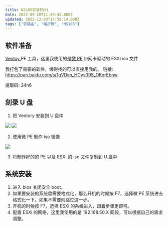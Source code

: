 ```yaml
---
title: N5105安装ESXi
date: 2022-09-28T11:59:43.000Z
updated: 2022-12-03T14:58:14.000Z
tags: ["软路由", "瞎折腾", "N5105"]
---
```


## 软件准备

[Ventoy ](https://www.ventoy.net/cn/)
PE 工具，这里我使用的是[微 PE](https://www.wepe.com.cn/download.html)
带网卡驱动的 ESXI iso 文件

我打包了需要的软件，懒得找的可以直接用我的。
链接: https://pan.baidu.com/s/1gVDim_HCys09S_OKqrEbnw

提取码: 24n6

## 刻录 U 盘

1. 把 Ventory 安装到 U 盘中

![](images/1664367921005-710672fe-4df3-41ec-acb6-04b7be723791.png)
![](images/1664368346556-6c4ec54d-a655-4586-aec7-aec1a4de9694.png)

2. 使用微 PE 制作 iso 镜像

![](images/1664537354599-da0c8f29-d3e3-4aec-ba66-dc945703cffe.png)

3. 将制作好的的 PE 以及 ESXI 的 iso 文件复制到 U 盘中

## 系统安装

1. 进入 bios 关闭安全 boot。
2. 如果要安装的系统盘需要格式化，那么开机的时候按 F7，选择微 PE 系统进去格式化一下。如果不需要则跳过这一步。
3. 开机的时候按 F7，选择 ESXi 的系统进入，跟着步骤走即可。
4. 配置 ESXi 的网络，这里我使用的是 192.168.50.X 网段，可以根据自己的需求调整。
